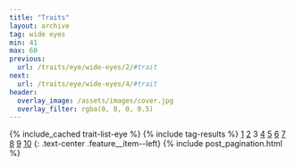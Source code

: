 ```yaml
---
title: "Traits"
layout: archive
tag: wide eyes
min: 41
max: 60
previous:
  url: /traits/eye/wide-eyes/2/#trait
next:
  url: /traits/eye/wide-eyes/4/#trait
header:
  overlay_image: /assets/images/cover.jpg
  overlay_filter: rgba(0, 0, 0, 0.5)
---
```

{% include_cached trait-list-eye %}
{% include tag-results %}
[1](/traits/eye/wide-eyes/1/#trait) [2](/traits/eye/wide-eyes/2/#trait) 3 [4](/traits/eye/wide-eyes/4/#trait) [5](/traits/eye/wide-eyes/5/#trait) [6](/traits/eye/wide-eyes/6/#trait) [7](/traits/eye/wide-eyes/7/#trait) [8](/traits/eye/wide-eyes/8/#trait) [9](/traits/eye/wide-eyes/9/#trait) [10](/traits/eye/wide-eyes/10/#trait) 
{: .text-center .feature__item--left}
{% include post_pagination.html %}
